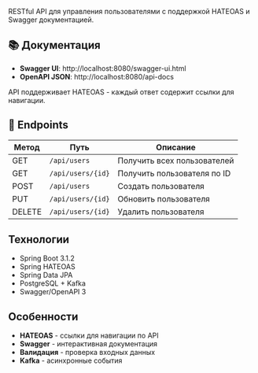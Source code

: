 RESTful API для управления пользователями с поддержкой HATEOAS и Swagger документацией.

## 📚 Документация

- **Swagger UI**: http://localhost:8080/swagger-ui.html
- **OpenAPI JSON**: http://localhost:8080/api-docs

API поддерживает HATEOAS - каждый ответ содержит ссылки для навигации.

## 🔗 Endpoints

| Метод | Путь | Описание |
|-------|------|----------|
| GET | `/api/users` | Получить всех пользователей |
| GET | `/api/users/{id}` | Получить пользователя по ID |
| POST | `/api/users` | Создать пользователя |
| PUT | `/api/users/{id}` | Обновить пользователя |
| DELETE | `/api/users/{id}` | Удалить пользователя |

## Технологии

- Spring Boot 3.1.2
- Spring HATEOAS
- Spring Data JPA
- PostgreSQL + Kafka
- Swagger/OpenAPI 3

## Особенности

- **HATEOAS** - ссылки для навигации по API
- **Swagger** - интерактивная документация
- **Валидация** - проверка входных данных
- **Kafka** - асинхронные события
